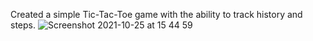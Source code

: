 Created a simple Tic-Tac-Toe game with the ability to track history and steps. 
![Screenshot 2021-10-25 at 15 44 59](https://user-images.githubusercontent.com/71324672/138707135-9d94caa2-0c0e-41b8-9f88-feb5c491a425.png)
